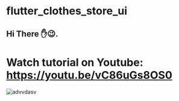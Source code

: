 # flutter_clothes_store_ui
Hi There ✋😉.
-
Watch tutorial on Youtube: https://youtu.be/vC86uGs8OS0 
=


![advvdasv](https://user-images.githubusercontent.com/78899995/194846456-68940d22-dc24-4385-97ef-57bbaf095d78.jpg)
